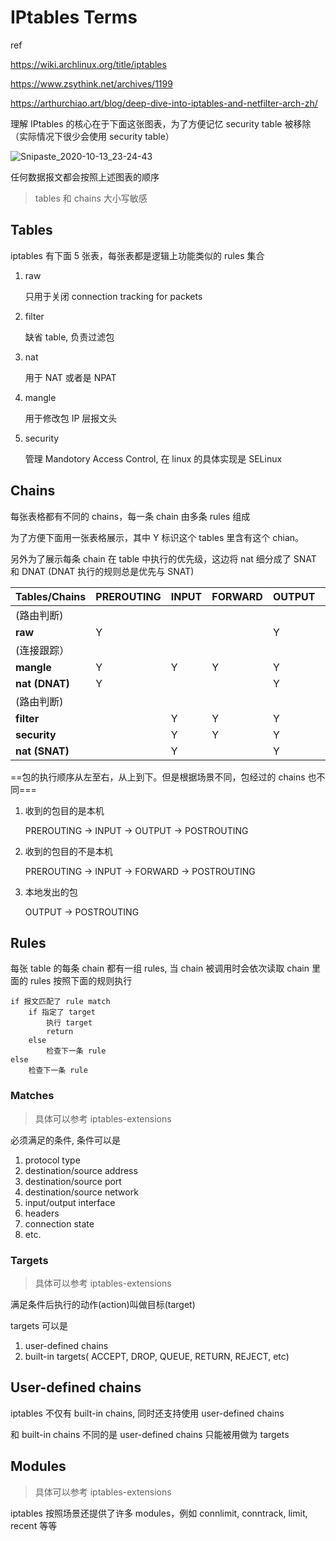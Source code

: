 # IPtables Terms

ref

https://wiki.archlinux.org/title/iptables

https://www.zsythink.net/archives/1199

https://arthurchiao.art/blog/deep-dive-into-iptables-and-netfilter-arch-zh/

理解 IPtables 的核心在于下面这张图表，为了方便记忆 security table 被移除（实际情况下很少会使用 security table）

![Snipaste_2020-10-13_23-24-43](https://cdn.jsdelivr.net/gh/dhay3/image-repo@master/20210518/Snipaste_2020-10-13_23-24-43.1q1a0cer9hvk.png)

 任何数据报文都会按照上述图表的顺序

> tables 和 chains 大小写敏感

## Tables

iptables 有下面 5 张表，每张表都是逻辑上功能类似的 rules 集合

1. raw

   只用于关闭 connection tracking for packets

2. filter

   缺省 table, 负责过滤包

3. nat

   用于 NAT 或者是 NPAT

4. mangle

   用于修改包 IP 层报文头

5. security

   管理 Mandotory Access Control, 在 linux 的具体实现是 SELinux

## Chains

每张表格都有不同的 chains，每一条 chain 由多条 rules 组成

为了方便下面用一张表格展示，其中 Y 标识这个 tables 里含有这个 chian。

另外为了展示每条 chain 在 table 中执行的优先级，这边将 nat 细分成了 SNAT 和 DNAT (DNAT 执行的规则总是优先与 SNAT)

| Tables/Chains  | PREROUTING | INPUT | FORWARD | OUTPUT | POSTROUTING |
| :------------- | :--------- | :---- | :------ | :----- | :---------- |
| (路由判断)     |            |       |         |        |             |
| **raw**        | Y          |       |         | Y      |             |
| (连接跟踪）    |            |       |         |        |             |
| **mangle**     | Y          | Y     | Y       | Y      | Y           |
| **nat (DNAT)** | Y          |       |         | Y      |             |
| (路由判断)     |            |       |         |        |             |
| **filter**     |            | Y     | Y       | Y      |             |
| **security**   |            | Y     | Y       | Y      |             |
| **nat (SNAT)** |            | Y     |         | Y      | Y           |

==包的执行顺序从左至右，从上到下。但是根据场景不同，包经过的 chains 也不同===

1. 收到的包目的是本机

   PREROUTING -> INPUT -> OUTPUT -> POSTROUTING

2. 收到的包目的不是本机

   PREROUTING -> INPUT -> FORWARD -> POSTROUTING

3. 本地发出的包

   OUTPUT -> POSTROUTING

## Rules

每张 table 的每条 chain 都有一组 rules, 当 chain 被调用时会依次读取 chain 里面的 rules 按照下面的规则执行

```
if 报文匹配了 rule match
	if 指定了 target
		执行 target
		return
	else
		检查下一条 rule
else
	检查下一条 rule
```

### Matches

> 具体可以参考 iptables-extensions

必须满足的条件, 条件可以是

1. protocol type
2. destination/source address
3. destination/source port
4. destination/source network
5. input/output interface
6. headers
7. connection state
8. etc.

### Targets

> 具体可以参考 iptables-extensions

满足条件后执行的动作(action)叫做目标(target)

targets 可以是 

1. user-defined chains
2. built-in targets( ACCEPT, DROP, QUEUE, RETURN, REJECT, etc) 

## User-defined chains

iptables 不仅有 built-in chains, 同时还支持使用 user-defined chains

和 built-in chains 不同的是 user-defined chains 只能被用做为 targets

## Modules

> 具体可以参考 iptables-extensions

iptables 按照场景还提供了许多 modules，例如 connlimit, conntrack, limit, recent 等等

